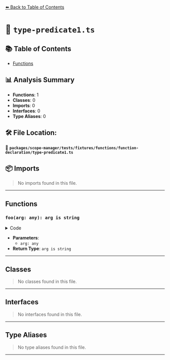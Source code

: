 [⬅️ Back to Table of Contents](../../../../../../index.md)

# 📄 `type-predicate1.ts`

## 📚 Table of Contents

- [Functions](#functions)

## 📊 Analysis Summary

- **Functions**: 1
- **Classes**: 0
- **Imports**: 0
- **Interfaces**: 0
- **Type Aliases**: 0

## 🛠️ File Location:
📂 **`packages/scope-manager/tests/fixtures/functions/function-declaration/type-predicate1.ts`**

## 📦 Imports

> No imports found in this file.


---

## Functions

### `foo(arg: any): arg is string`

<details><summary>Code</summary>

```ts
function foo(arg: any): arg is string {
  return typeof arg === 'string';
}
```
</details>

- **Parameters**:
  - `arg: any`
- **Return Type**: `arg is string`

---

## Classes

> No classes found in this file.


---

## Interfaces

> No interfaces found in this file.


---

## Type Aliases

> No type aliases found in this file.


---